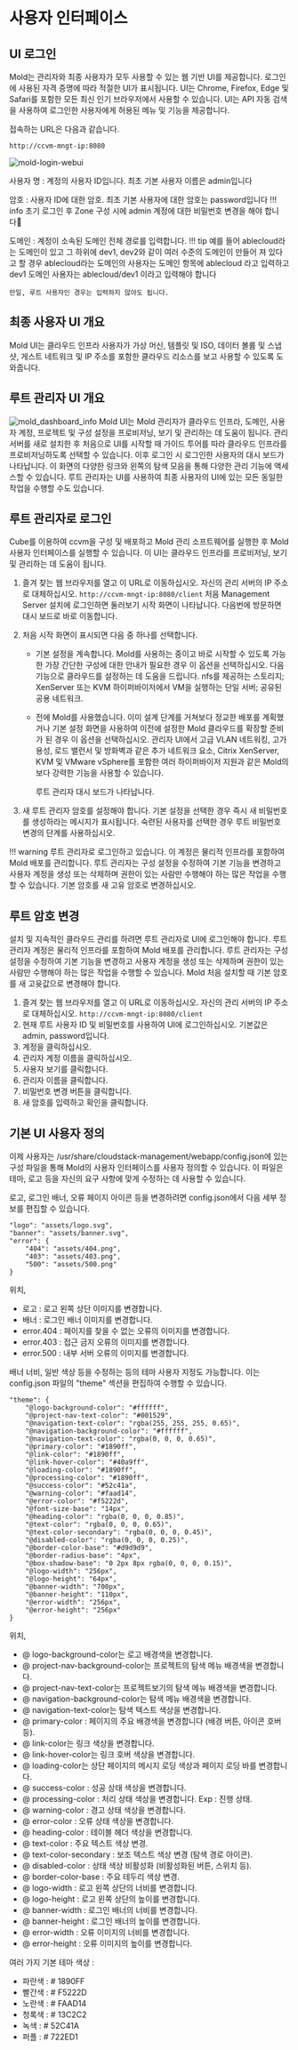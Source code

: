 # 사용자 인터페이스

## UI 로그인
Mold는 관리자와 최종 사용자가 모두 사용할 수 있는 웹 기반 UI를 제공합니다. 로그인에 사용된 자격 증명에 따라 적절한 UI가 표시됩니다. UI는 Chrome, Firefox, Edge 및 Safari를 포함한 모든 최신 인기 브라우저에서 사용할 수 있습니다. UI는 API 자동 검색을 사용하여 로그인한 사용자에게 허용된 메뉴 및 기능을 제공합니다.

접속하는 URL은 다음과 같습니다.

 `http://ccvm-mngt-ip:8080`

![mold-login-webui](../../assets/images/mold_login_webUI.png)

사용자 명 : 계정의 사용자 ID입니다. 최초 기본 사용자 이름은 admin입니다

암호 : 사용자 ID에 대한 암호. 최초 기본 사용자에 대한 암호는 password입니다
!!! info
    초기 로그인 후 Zone 구성 시에 admin 계정에 대한 비밀번호 변경을 해야 합니다

도메인 : 계정이 소속된 도메인 전체 경로를 입력합니다. 
!!! tip
    예를 들어 ablecloud라는 도메인이 있고 그 하위에 dev1, dev2와 같이 여러 수준의 도메인이 만들어 져 있다고 할 경우 ablecloud라는 도메인의 사용자는 도메인 항목에 ablecloud 라고 입력하고 dev1 도메인 사용자는 ablecloud/dev1 이라고 입력해야 합니다
    
    만일, 루트 사용자인 경우는 입력하지 않아도 됩니다.

## 최종 사용자 UI 개요
Mold UI는 클라우드 인프라 사용자가 가상 ​​머신, 템플릿 및 ISO, 데이터 볼륨 및 스냅 샷, 게스트 네트워크 및 IP 주소를 포함한 클라우드 리소스를 보고 사용할 수 있도록 도와줍니다. 

## 루트 관리자 UI 개요
![mold_dashboard_info](../../assets/images/mold_dashboard_info.png)
Mold UI는 Mold 관리자가 클라우드 인프라, 도메인, 사용자 계정, 프로젝트 및 구성 설정을 프로비저닝, 보기 및 관리하는 데 도움이 됩니다. 관리 서버를 새로 설치한 후 처음으로 UI를 시작할 때 가이드 투어를 따라 클라우드 인프라를 프로비저닝하도록 선택할 수 있습니다. 이후 로그인 시 로그인한 사용자의 대시 보드가 나타납니다. 이 화면의 다양한 링크와 왼쪽의 탐색 모음을 통해 다양한 관리 기능에 액세스할 수 있습니다. 루트 관리자는 UI를 사용하여 최종 사용자의 UI에 있는 모든 동일한 작업을 수행할 수도 있습니다.

## 루트 관리자로 로그인
Cube를 이용하여 ccvm을 구성 및 배포하고 Mold 관리 소프트웨어를 실행한 후 Mold 사용자 인터페이스를 실행할 수 있습니다. 이 UI는 클라우드 인프라를 프로비저닝, 보기 및 관리하는 데 도움이 됩니다.

1. 즐겨 찾는 웹 브라우저를 열고 이 URL로 이동하십시오. 자신의 관리 서버의 IP 주소로 대체하십시오.
 `http://ccvm-mngt-ip:8080/client`
 처음 Management Server 설치에 로그인하면 둘러보기 시작 화면이 나타납니다. 다음번에 방문하면 대시 보드로 바로 이동합니다.
2. 처음 시작 화면이 표시되면 다음 중 하나를 선택합니다.
    * 기본 설정을 계속합니다. Mold를 사용하는 중이고 바로 시작할 수 있도록 가능한 가장 간단한 구성에 대한 안내가 필요한 경우 이 옵션을 선택하십시오. 다음 기능으로 클라우드를 설정하는 데 도움을 드립니다. nfs를 제공하는 스토리지; XenServer 또는 KVM 하이퍼바이저에서 VM을 실행하는 단일 서버; 공유된 공용 네트워크.

    * 전에 Mold를 사용했습니다. 이미 설계 단계를 거쳐보다 정교한 배포를 계획했거나 기본 설정 화면을 사용하여 이전에 설정한 Mold 클라우드를 확장할 준비가 된 경우 이 옵션을 선택하십시오. 관리자 UI에서 고급 VLAN 네트워킹, 고가용성, 로드 밸런서 및 방화벽과 같은 추가 네트워크 요소, Citrix XenServer, KVM 및 VMware vSphere를 포함한 여러 하이퍼바이저 지원과 같은 Mold의 보다 강력한 기능을 사용할 수 있습니다. 
    
        루트 관리자 대시 보드가 나타납니다.


3. 새 루트 관리자 암호를 설정해야 합니다. 기본 설정을 선택한 경우 즉시 새 비밀번호를 생성하라는 메시지가 표시됩니다. 숙련된 사용자를 선택한 경우 루트 비밀번호 변경의 단계를 사용하십시오.

!!! warning
    루트 관리자로 로그인하고 있습니다. 이 계정은 물리적 인프라를 포함하여 Mold 배포를 관리합니다. 루트 관리자는 구성 설정을 수정하여 기본 기능을 변경하고 사용자 계정을 생성 또는 삭제하며 권한이 있는 사람만 수행해야 하는 많은 작업을 수행할 수 있습니다. 기본 암호를 새 고유 암호로 변경하십시오.

## 루트 암호 변경
설치 및 지속적인 클라우드 관리를 하려면 루트 관리자로 UI에 로그인해야 합니다. 루트 관리자 계정은 물리적 인프라를 포함하여 Mold 배포를 관리합니다. 루트 관리자는 구성 설정을 수정하여 기본 기능을 변경하고 사용자 계정을 생성 또는 삭제하며 권한이 있는 사람만 수행해야 하는 많은 작업을 수행할 수 있습니다. Mold 처음 설치할 때 기본 암호를 새 고윳값으로 변경해야 합니다.

1. 즐겨 찾는 웹 브라우저를 열고 이 URL로 이동하십시오. 자신의 관리 서버의 IP 주소로 대체하십시오.
 `http://ccvm-mngt-ip:8080/client`
2. 현재 루트 사용자 ID 및 비밀번호를 사용하여 UI에 로그인하십시오. 기본값은 admin, password입니다.
3. 계정을 클릭하십시오.
4. 관리자 계정 이름을 클릭하십시오.
5. 사용자 보기를 클릭합니다.
6. 관리자 이름을 클릭합니다.
7. 비밀번호 변경 버튼을 클릭합니다.
8. 새 암호를 입력하고 확인을 클릭합니다.

## 기본 UI 사용자 정의
이제 사용자는 /usr/share/cloudstack-management/webapp/config.json에 있는 구성 파일을 통해 Mold의 사용자 인터페이스를 사용자 정의할 수 있습니다. 이 파일은 테마, 로고 등을 자신의 요구 사항에 맞게 수정하는 데 사용할 수 있습니다.

로고, 로그인 배너, 오류 페이지 아이콘 등을 변경하려면 config.json에서 다음 세부 정보를 편집할 수 있습니다.

```
"logo": "assets/logo.svg",
"banner": "assets/banner.svg",
"error": {
    "404": "assets/404.png",
    "403": "assets/403.png",
    "500": "assets/500.png"
}
```

위치,

* 로고 : 로고 왼쪽 상단 이미지를 변경합니다.
* 배너 : 로그인 배너 이미지를 변경합니다.
* error.404 : 페이지를 찾을 수 없는 오류의 이미지를 변경합니다.
* error.403 : 접근 금지 오류의 이미지를 변경합니다.
* error.500 : 내부 서버 오류의 이미지를 변경합니다.

배너 너비, 일반 색상 등을 수정하는 등의 테마 사용자 지정도 가능합니다. 이는 config.json 파일의 "theme" 섹션을 편집하여 수행할 수 있습니다.

```
"theme": {
    "@logo-background-color": "#ffffff",
    "@project-nav-text-color": "#001529",
    "@navigation-text-color": "rgba(255, 255, 255, 0.65)",
    "@navigation-background-color": "#ffffff",
    "@navigation-text-color": "rgba(0, 0, 0, 0.65)",
    "@primary-color": "#1890ff",
    "@link-color": "#1890ff",
    "@link-hover-color": "#40a9ff",
    "@loading-color": "#1890ff",
    "@processing-color": "#1890ff",
    "@success-color": "#52c41a",
    "@warning-color": "#faad14",
    "@error-color": "#f5222d",
    "@font-size-base": "14px",
    "@heading-color": "rgba(0, 0, 0, 0.85)",
    "@text-color": "rgba(0, 0, 0, 0.65)",
    "@text-color-secondary": "rgba(0, 0, 0, 0.45)",
    "@disabled-color": "rgba(0, 0, 0, 0.25)",
    "@border-color-base": "#d9d9d9",
    "@border-radius-base": "4px",
    "@box-shadow-base": "0 2px 8px rgba(0, 0, 0, 0.15)",
    "@logo-width": "256px",
    "@logo-height": "64px",
    "@banner-width": "700px",
    "@banner-height": "110px",
    "@error-width": "256px",
    "@error-height": "256px"
}
```

위치,

* @ logo-background-color는 로고 배경색을 변경합니다.
* @ project-nav-background-color는 프로젝트의 탐색 메뉴 배경색을 변경합니다.
* @ project-nav-text-color는 프로젝트보기의 탐색 메뉴 배경색을 변경합니다.
* @ navigation-background-color는 탐색 메뉴 배경색을 변경합니다.
* @ navigation-text-color는 탐색 텍스트 색상을 변경합니다.
* @ primary-color : 페이지의 주요 배경색을 변경합니다 (배경 버튼, 아이콘 호버 등).
* @ link-color는 링크 색상을 변경합니다.
* @ link-hover-color는 링크 호버 색상을 변경합니다.
* @ loading-color는 상단 페이지의 메시지 로딩 색상과 페이지 로딩 바를 변경합니다.
* @ success-color : 성공 상태 색상을 변경합니다.
* @ processing-color : 처리 상태 색상을 변경합니다. Exp : 진행 상태.
* @ warning-color : 경고 상태 색상을 변경합니다.
* @ error-color : 오류 상태 색상을 변경합니다.
* @ heading-color : 테이블 헤더 색상을 변경합니다.
* @ text-color : 주요 텍스트 색상 변경.
* @ text-color-secondary : 보조 텍스트 색상 변경 (탐색 경로 아이콘).
* @ disabled-color : 상태 색상 비활성화 (비활성화된 버튼, 스위치 등).
* @ border-color-base : 주요 테두리 색상 변경.
* @ logo-width : 로고 왼쪽 상단의 너비를 변경합니다.
* @ logo-height : 로고 왼쪽 상단의 높이를 변경합니다.
* @ banner-width : 로그인 배너의 너비를 변경합니다.
* @ banner-height : 로그인 배너의 높이를 변경합니다.
* @ error-width : 오류 이미지의 너비를 변경합니다.
* @ error-height : 오류 이미지의 높이를 변경합니다.

여러 가지 기본 테마 색상 :

* 파란색 : # 1890FF
* 빨간색 : # F5222D
* 노란색 : # FAAD14
* 청록색 : # 13C2C2
* 녹색 : # 52C41A
* 퍼플 : # 722ED1